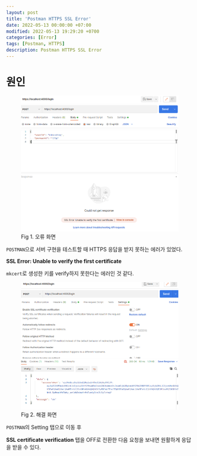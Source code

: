 ```yaml
---
layout: post
title: 'Postman HTTPS SSL Error'
date: 2022-05-13 00:00:00 +07:00
modified: 2022-05-13 19:29:20 +0700
categories: [Error]
tags: [Postman, HTTPS]
description: Postman HTTPS SSL Error
---
```


# 원인

<figure>
<img src="./../../images/ssl-error1.png" alt="ssl-error1">
<figcaption>Fig 1. 오류 화면</figcaption>
</figure>

`POSTMAN`으로 서버 구현을 테스트할 때 HTTPS 응답을 받지 못하는 에러가 있었다.

**SSL Error: Unable to verify the first certificate**

`mkcert`로 생성한 키를 verify하지 못한다는 에러인 것 같다.

<figure>
<img src="./../../images/ssl-error2.png" alt="ssl-error2">
<figcaption>Fig 2. 해결 화면</figcaption>
</figure>

`POSTMAN`의 Setting 탭으로 이동 후

**SSL certificate verification** 탭을 OFF로 전환한 다음 요청을 보내면 원활하게 응답을 받을 수 있다.
